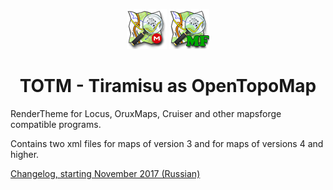 <center>
  
![TOTM.png](TOTM.png)    ![TOTM mapsforge.png](TOTM%20mapsforge.png)

# TOTM - Tiramisu as OpenTopoMap
  
</center>

RenderTheme for Locus, OruxMaps, Cruiser and other mapsforge compatible programs.

Contains two xml files for maps of version 3 and for maps of versions 4 and higher.

[Changelog, starting November 2017 (Russian)](TOTM-changelog.txt)  

<!-- ![кокойто.png](/symbols/s_bicycle_shop.png) -->
